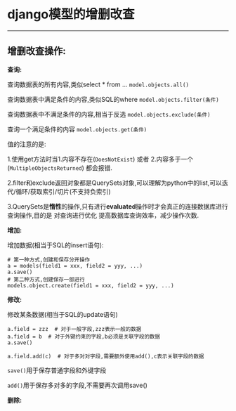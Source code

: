 # django模型的增删改查 #

----------

## 增删改查操作: ##

**查询:**

查询数据表的所有内容,类似select * from ...
`model.objects.all()`

查询数据表中满足条件的内容,类似SQL的where
`model.objects.filter(条件)`

查询数据表中不满足条件的内容,相当于反选
`model.objects.exclude(条件)`

查询一个满足条件的内容
`model.objects.get(条件)`

值的注意的是:

1.使用get方法时当1.内容不存在(`DoesNotExist`) 或者 2.内容多于一个(`MultipleObjectsReturned`) 都会报错.

2.filter和exclude返回对象都是QuerySets对象,可以理解为python中的list,可以迭代/循环/获取索引/切片(不支持负索引)

3.QuerySets是**惰性**的操作,只有进行**evaluated**操作时才会真正的连接数据库进行查询操作,目的是 对查询进行优化 提高数据库查询效率，减少操作次数.




**增加:**

增加数据(相当于SQL的insert语句):
```
# 第一种方式,创建和保存分开操作
a = models(field1 = xxx, field2 = yyy, ...)
a.save()  
# 第二种方式,创建保存一部进行
models.object.create(field1 = xxx, field2 = yyy, ...)
```

**修改:**

修改某条数据(相当于SQL的update语句)
```
a.field = zzz  # 对于一般字段,zzz表示一般的数据
a.field = b  # 对于外键约束的字段,b必须是关联字段的数据
a.save()

a.field.add(c)  # 对于多对对字段,需要额外使用add(),c表示关联字段的数据
```
`save()`用于保存普通字段和外键字段

`add()`用于保存多对多的字段,不需要再次调用save()

**删除:**



